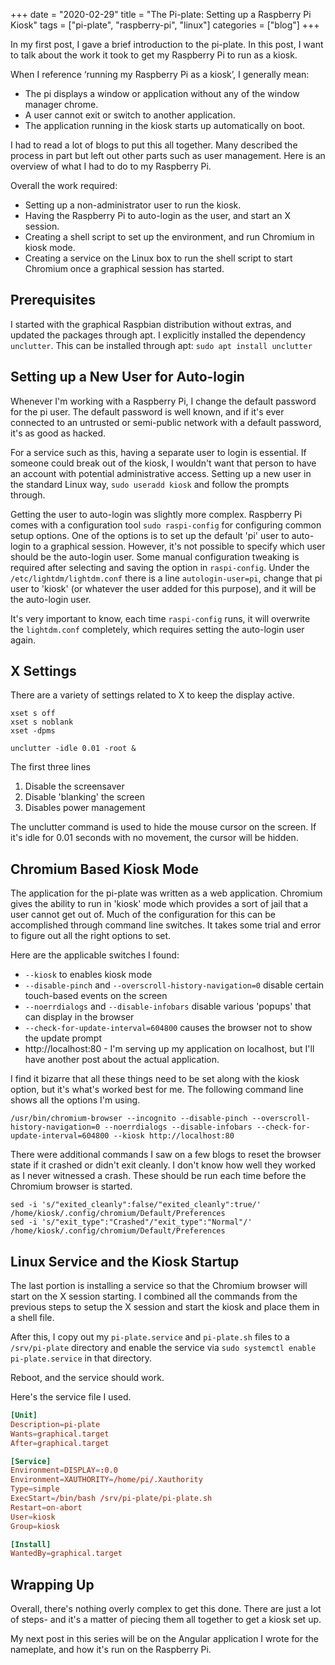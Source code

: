 +++ 
date = "2020-02-29"
title = "The Pi-plate: Setting up a Raspberry Pi Kiosk"
tags = ["pi-plate", "raspberry-pi", "linux"]
categories = ["blog"]
+++

In my first post, I gave a brief introduction to the pi-plate. In this post, I want to talk about the work it took to get my Raspberry Pi to run as a kiosk.

When I reference ‘running my Raspberry Pi as a kiosk’, I generally mean:
* The pi displays a window or application without any of the window manager chrome.
* A user cannot exit or switch to another application.
* The application running in the kiosk starts up automatically on boot.

I had to read a lot of blogs to put this all together. Many described the process in part but left out other parts such as user management. Here is an overview of what I had to do to my Raspberry Pi.

Overall the work required:
* Setting up a non-administrator user to run the kiosk.
* Having the Raspberry Pi to auto-login as the user, and start an X session.
* Creating a shell script to set up the environment, and run Chromium in kiosk mode.
* Creating a service on the Linux box to run the shell script to start Chromium once a graphical session has started.

## Prerequisites

I started with the graphical Raspbian distribution without extras, and updated the packages through apt.  I explicitly installed the dependency  ```unclutter```.  This can be installed through apt: ```sudo apt install unclutter```

## Setting up a New User for Auto-login

Whenever I'm working with a Raspberry Pi, I change the default password for the pi user.  The default password is well known, and if it's ever connected to an untrusted or semi-public network with a default password, it's as good as hacked.

For a service such as this, having a separate user to login is essential.  If someone could break out of the kiosk, I wouldn't want that person to have an account with potential administrative access. Setting up a new user in the standard Linux way, ```sudo useradd kiosk``` and follow the prompts through.

Getting the user to auto-login was slightly more complex.  Raspberry Pi comes with a configuration tool ```sudo raspi-config``` for configuring common setup options.  One of the options is to set up the default 'pi' user to auto-login to a graphical session.   However, it's not possible to specify which user should be the auto-login user.  Some manual configuration tweaking is required after selecting and saving the option in ```raspi-config```.  Under the ```/etc/lightdm/lightdm.conf``` there is a line ```autologin-user=pi```, change that pi user to 'kiosk' (or whatever the user added for this purpose), and it will be the auto-login user.

It's very important to know, each time ```raspi-config``` runs, it will overwrite the ```lightdm.conf``` completely, which requires setting the auto-login user again.

## X Settings

There are a variety of settings related to X to keep the display active.

```
xset s off
xset s noblank
xset -dpms

unclutter -idle 0.01 -root &
```
The first three lines 
1. Disable the screensaver
2. Disable 'blanking' the screen
3. Disables power management

The unclutter command is used to hide the mouse cursor on the screen.  If it's idle for 0.01 seconds with no movement, the cursor will be hidden.

## Chromium Based Kiosk Mode

The application for the pi-plate was written as a web application.  Chromium gives the ability to run in 'kiosk' mode which provides a sort of jail that a user cannot get out of.  Much of the configuration for this can be accomplished through command line switches. It takes some trial and error to figure out all the right options to set.

Here are the applicable switches I found:

* ```--kiosk``` to enables kiosk mode  
* ```--disable-pinch``` and ```--overscroll-history-navigation=0``` disable certain touch-based events on the screen
* ```--noerrdialogs``` and ```--disable-infobars``` disable various 'popups' that can display in the browser
* ```--check-for-update-interval=604800``` causes the browser not to show the update prompt
* http://localhost:80 - I'm serving up my application on localhost, but I'll have another post about the actual application.

I find it bizarre that all these things need to be set along with the kiosk option, but it's what's worked best for me.  The following command line shows all the options I'm using.

```
/usr/bin/chromium-browser --incognito --disable-pinch --overscroll-history-navigation=0 --noerrdialogs --disable-infobars --check-for-update-interval=604800 --kiosk http://localhost:80
```

There were additional commands I saw on a few blogs to reset the browser state if it crashed or didn't exit cleanly.  I don't know how well they worked as I never witnessed a crash.  These should be run each time before the Chromium browser is started.

```
sed -i 's/"exited_cleanly":false/"exited_cleanly":true/' /home/kiosk/.config/chromium/Default/Preferences
sed -i 's/"exit_type":"Crashed"/"exit_type":"Normal"/' /home/kiosk/.config/chromium/Default/Preferences
```

## Linux Service and the Kiosk Startup

The last portion is installing a service so that the Chromium browser will start on the X session starting.  I combined all the commands from the previous steps to setup the X session and start the kiosk and place them in a shell file.

After this, I copy out my ```pi-plate.service``` and ```pi-plate.sh``` files to a ```/srv/pi-plate``` directory and enable the service via ```sudo systemctl enable pi-plate.service``` in that directory.

Reboot, and the service should work.

Here's the service file I used.

```toml
[Unit]
Description=pi-plate
Wants=graphical.target
After=graphical.target

[Service]
Environment=DISPLAY=:0.0
Environment=XAUTHORITY=/home/pi/.Xauthority
Type=simple
ExecStart=/bin/bash /srv/pi-plate/pi-plate.sh
Restart=on-abort
User=kiosk
Group=kiosk

[Install]
WantedBy=graphical.target
```

## Wrapping Up

Overall, there's nothing overly complex to get this done.  There are just a lot of steps- and it's a matter of piecing them all together to get a kiosk set up.

My next post in this series will be on the Angular application I wrote for the nameplate, and how it's run on the Raspberry Pi.